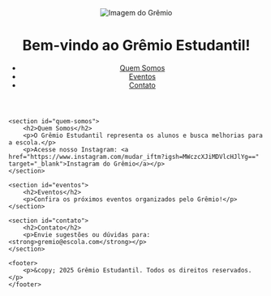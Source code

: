 <!DOCTYPE html>
<html lang="pt-br">
<head>
    <meta charset="UTF-8">
    <meta name="viewport" content="width=device-width, initial-scale=1.0">
    <title>Grêmio Estudantil</title>
    <!-- Certifique-se de que o caminho para o arquivo CSS está correto -->
    <link rel="stylesheet" href="estilo.css">
</head>
<body>
    <header>
        <!-- Imagem do Grêmio -->
        <img src="https://drive.google.com/uc?export=view&id=1JeXMtPfoui3X06XBQCb6bsDu0Kq1yuAf" alt="Imagem do Grêmio" class="logo">
        <h1>Bem-vindo ao Grêmio Estudantil!</h1>
        <nav>
            <ul>
                <li><a href="quem-somos.html">Quem Somos</a></li>
                <li><a href="eventos.html">Eventos</a></li>
                <li><a href="contato.html">Contato</a></li>
            </ul>
        </nav>
    </header>

    <section id="quem-somos">
        <h2>Quem Somos</h2>
        <p>O Grêmio Estudantil representa os alunos e busca melhorias para a escola.</p>
        <p>Acesse nosso Instagram: <a href="https://www.instagram.com/mudar_iftm?igsh=MWczcXJiMDVlcHJlYg==" target="_blank">Instagram do Grêmio</a></p>
    </section>

    <section id="eventos">
        <h2>Eventos</h2>
        <p>Confira os próximos eventos organizados pelo Grêmio!</p>
    </section>

    <section id="contato">
        <h2>Contato</h2>
        <p>Envie sugestões ou dúvidas para: <strong>gremio@escola.com</strong></p>
    </section>

    <footer>
        <p>&copy; 2025 Grêmio Estudantil. Todos os direitos reservados.</p>
    </footer>
</body>
</html>
